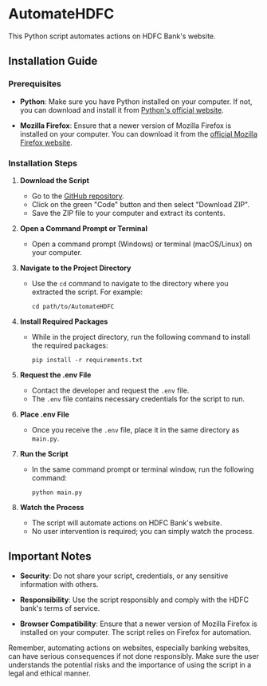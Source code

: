 # AutomateHDFC

This Python script automates actions on HDFC Bank's website.

## Installation Guide

### Prerequisites

- **Python**: Make sure you have Python installed on your computer. If not, you can download and install it from [Python's official website](https://www.python.org/downloads/).

- **Mozilla Firefox**: Ensure that a newer version of Mozilla Firefox is installed on your computer. You can download it from the [official Mozilla Firefox website](https://www.mozilla.org/en-US/firefox/new/).

### Installation Steps

1. **Download the Script**
   - Go to the [GitHub repository](https://github.com/HaritsAcheiz/AutomateHDFC).
   - Click on the green "Code" button and then select "Download ZIP".
   - Save the ZIP file to your computer and extract its contents.

2. **Open a Command Prompt or Terminal**
   - Open a command prompt (Windows) or terminal (macOS/Linux) on your computer.

3. **Navigate to the Project Directory**
   - Use the `cd` command to navigate to the directory where you extracted the script. For example:
     ```
     cd path/to/AutomateHDFC
     ```

4. **Install Required Packages**
   - While in the project directory, run the following command to install the required packages:
     ```
     pip install -r requirements.txt
     ```

5. **Request the .env File**
   - Contact the developer and request the `.env` file.
   - The `.env` file contains necessary credentials for the script to run.

6. **Place .env File**
   - Once you receive the `.env` file, place it in the same directory as `main.py`.

7. **Run the Script**
   - In the same command prompt or terminal window, run the following command:
     ```
     python main.py
     ```

8. **Watch the Process**
   - The script will automate actions on HDFC Bank's website.
   - No user intervention is required; you can simply watch the process.

## Important Notes

- **Security**: Do not share your script, credentials, or any sensitive information with others.
- **Responsibility**: Use the script responsibly and comply with the HDFC bank's terms of service.

- **Browser Compatibility**: Ensure that a newer version of Mozilla Firefox is installed on your computer. The script relies on Firefox for automation.

Remember, automating actions on websites, especially banking websites, can have serious consequences if not done responsibly. Make sure the user understands the potential risks and the importance of using the script in a legal and ethical manner.
